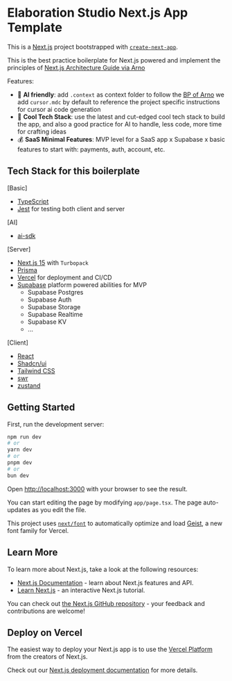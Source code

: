 # Elaboration Studio Next.js App Template

This is a [Next.js](https://nextjs.org) project bootstrapped with [`create-next-app`](https://nextjs.org/docs/app/api-reference/cli/create-next-app).

This is the best practice boilerplate for Next.js powered and implement the principles of [Next.js Architecture Guide via Arno](https://arno.surfacew.com/posts/nextjs-architecture)

Features:

* 🦄 **AI friendly**: add `.context` as context folder to follow the [BP of Arno](https://arno.surfacew.com/posts/cursor.bp#building-project-specific-instructions-for-cursor-ai-code-generation) we add `cursor.mdc` by default to reference the project specific instructions for cursor ai code generation
* 🧰 **Cool Tech Stack**: use the latest and cut-edged cool tech stack to build the app, and also a good practice for AI to handle, less code, more time for crafting ideas
* 💰 **SaaS Minimal Features**: MVP level for a SaaS app x Supabase x basic features to start with: payments, auth, account, etc.

## Tech Stack for this boilerplate

[Basic]

* [TypeScript](https://www.typescriptlang.org)
* [Jest](https://jestjs.io) for testing both client and server

[AI]

* [ai-sdk](https://ai-sdk.dev/docs/introduction)

[Server]

* [Next.js 15](https://nextjs.org) with `Turbopack`
* [Prisma](https://www.prisma.io)
* [Vercel](https://vercel.com) for deployment and CI/CD
* [Supabase](https://supabase.com) platform powered abilities for MVP
  * Supabase Postgres
  * Supabase Auth
  * Supabase Storage
  * Supabase Realtime
  * Supabase KV
  * ...

[Client]

* [React](https://react.dev)
* [Shadcn/ui](https://ui.shadcn.com)
* [Tailwind CSS](https://tailwindcss.com)
* [swr](https://swr.vercel.app/)
* [zustand](https://zustand-demo.pmnd.rs/)

## Getting Started

First, run the development server:

```bash
npm run dev
# or
yarn dev
# or
pnpm dev
# or
bun dev
```

Open [http://localhost:3000](http://localhost:3000) with your browser to see the result.

You can start editing the page by modifying `app/page.tsx`. The page auto-updates as you edit the file.

This project uses [`next/font`](https://nextjs.org/docs/app/building-your-application/optimizing/fonts) to automatically optimize and load [Geist](https://vercel.com/font), a new font family for Vercel.

## Learn More

To learn more about Next.js, take a look at the following resources:

- [Next.js Documentation](https://nextjs.org/docs) - learn about Next.js features and API.
- [Learn Next.js](https://nextjs.org/learn) - an interactive Next.js tutorial.

You can check out [the Next.js GitHub repository](https://github.com/vercel/next.js) - your feedback and contributions are welcome!

## Deploy on Vercel

The easiest way to deploy your Next.js app is to use the [Vercel Platform](https://vercel.com/new?utm_medium=default-template&filter=next.js&utm_source=create-next-app&utm_campaign=create-next-app-readme) from the creators of Next.js.

Check out our [Next.js deployment documentation](https://nextjs.org/docs/app/building-your-application/deploying) for more details.

